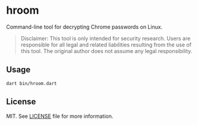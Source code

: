 # hroom

Command-line tool for decrypting Chrome passwords on Linux.

> Disclaimer: This tool is only intended for security research. Users are responsible for all legal and related liabilities resulting from the use of this tool. The original author does not assume any legal responsibility.

## Usage

`dart bin/hroom.dart`

## License

MIT. See [LICENSE](LICENSE) file for more information.
